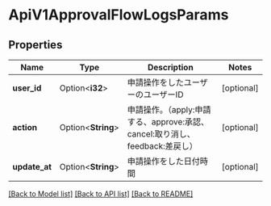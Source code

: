 # ApiV1ApprovalFlowLogsParams

## Properties

Name | Type | Description | Notes
------------ | ------------- | ------------- | -------------
**user_id** | Option<**i32**> | 申請操作をしたユーザーのユーザーID | [optional]
**action** | Option<**String**> | 申請操作。（apply:申請する、approve:承認、cancel:取り消し、feedback:差戻し） | [optional]
**update_at** | Option<**String**> | 申請操作をした日付時間 | [optional]

[[Back to Model list]](../README.md#documentation-for-models) [[Back to API list]](../README.md#documentation-for-api-endpoints) [[Back to README]](../README.md)


